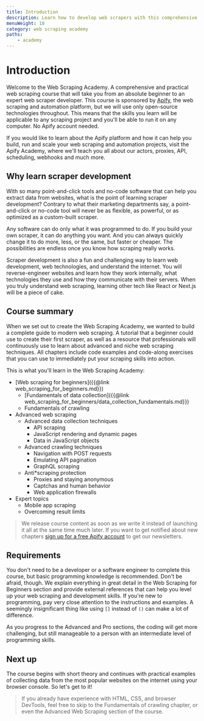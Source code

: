 ```yaml
---
title: Introduction
description: Learn how to develop web scrapers with this comprehensive and practical course. From beginner to expert.
menuWeight: 18
category: web scraping academy
paths:
    - academy
---
```


# [](#introduction) Introduction

Welcome to the Web Scraping Academy. A comprehensive and practical web scraping course that will take you from an absolute beginner to an expert web scraper developer. This course is sponsored by [Apify](https://apify.com), the web scraping and automation platform, but we will use only open-source technologies throughout. This means that the skills you learn will be applicable to any scraping project and you'll be able to run it on any computer. No Apify account needed.

If you would like to learn about the Apify platform and how it can help you build, run and scale your web scraping and automation projects, visit the Apify Academy, where we'll teach you all about our actors, proxies, API, scheduling, webhooks and much more.

## [](#why-learn) Why learn scraper development

With so many point-and-click tools and no-code software that can help you extract data from websites, what is the point of learning scraper development? Contrary to what their marketing departments say, a point-and-click or no-code tool will never be as flexible, as powerful, or as optimized as a custom-built scraper.

Any software can do only what it was programmed to do. If you build your own scraper, it can do anything you want. And you can always quickly change it to do more, less, or the same, but faster or cheaper. The possibilities are endless once you know how scraping really works.

Scraper development is also a fun and challenging way to learn web development, web technologies, and understand the internet. You will reverse-engineer websites and learn how they work internally, what technologies they use and how they communicate with their servers. When you truly understand web scraping, learning other tech like React or Next.js will be a piece of cake.

## [](#summary) Course summary

When we set out to create the Web Scraping Academy, we wanted to build a complete guide to modern web scraping. A tutorial that a beginner could use to create their first scraper, as well as a resource that professionals will continuously use to learn about advanced and niche web scraping techniques. All chapters include code examples and code-along exercises that you can use to immediately put your scraping skills into action.

This is what you'll learn in the Web Scraping Academy:

* [Web scraping for beginners]({{@link web_scraping_for_beginners.md}})
  * [Fundamentals of data collection]({{@link web_scraping_for_beginners/data_collection_fundamentals.md}})
  * Fundamentals of crawling
* Advanced web scraping
  * Advanced data collection techniques
    * API scraping
    * JavaScript rendering and dynamic pages
    * Data in JavaScript objects
  * Advanced crawling techniques
    * Navigation with POST requests
    * Emulating API pagination
    * GraphQL scraping
  * Anti*scraping protection
    * Proxies and staying anonymous
    * Captchas and human behavior
    * Web application firewalls
* Expert topics
  * Mobile app scraping
  * Overcoming result limits

> We release course content as soon as we write it instead of launching it all at the same time much later. If you want to get notified about new chapters [sign up for a free Apify account](https://console.apify.com/sign-up) to get our newsletters.

## [](#requirements) Requirements

You don't need to be a developer or a software engineer to complete this course, but basic programming knowledge is recommended. Don't be afraid, though. We explain everything in great detail in the Web Scraping for Beginners section and provide external references that can help you level up your web scraping and development skills. If you're new to programming, pay very close attention to the instructions and examples. A seemingly insignificant thing like using `[]` instead of `()` can make a lot of difference.

As you progress to the Advanced and Pro sections, the coding will get more challenging, but still manageable to a person with an intermediate level of programming skills.

## [](#next) Next up

The course begins with short theory and continues with practical examples of collecting data from the most popular websites on the internet using your browser console. So let's get to it!

> If you already have experience with HTML, CSS, and browser DevTools, feel free to skip to the Fundamentals of crawling chapter, or even the Advanced Web Scraping section of the course.

